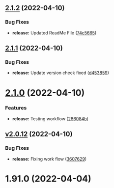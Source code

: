 ## [2.1.2](https://github.com/ashindiano/dyno/compare/v2.1.1...v2.1.2) (2022-04-10)


### Bug Fixes

* **release:** Updated ReadMe File ([74c5665](https://github.com/ashindiano/dyno/commit/74c56657cc238992d4a581c3f0f8d5fe8a9483fd))



## [2.1.1](https://github.com/ashindiano/dyno/compare/v2.1.0...v2.1.1) (2022-04-10)


### Bug Fixes

* **release:** Update version check fixed ([d453859](https://github.com/ashindiano/dyno/commit/d45385904901d26ae9df2bea9e33ec4bb1fbc78c))



# [2.1.0](https://github.com/ashindiano/dyno/compare/vv2.0.12...v2.1.0) (2022-04-10)


### Features

* **release:** Testing workflow ([286084b](https://github.com/ashindiano/dyno/commit/286084bcbf83d4cc811f3023d649cdc49b22481f))



## [v2.0.12](https://github.com/ashindiano/dyno/compare/v1.91.0...vv2.0.12) (2022-04-10)


### Bug Fixes

* **release:** Fixing work flow ([3607629](https://github.com/ashindiano/dyno/commit/3607629ffd6a07c494b97c15a6ed5aeb9b73340a))



# 1.91.0 (2022-04-04)



